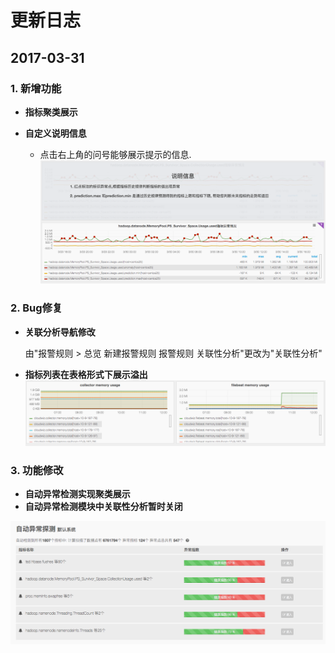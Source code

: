 # **更新日志**

## 2017-03-31

### 1. 新增功能

* **指标聚类展示**

* **自定义说明信息**

  * 点击右上角的问号能够展示提示的信息.   
    ![](/part5/images/7-3-2.png)

### 2. Bug修复

* **关联分析导航修改**

  由"报警规则 &gt; 总览 新建报警规则 报警规则 关联性分析"更改为"关联性分析"

* **指标列表在表格形式下展示溢出**  
  ![](/part5/images/7-3-3.png)

### 3. 功能修改

* **自动异常检测实现聚类展示**
* **自动异常检测模块中关联性分析暂时关闭**

![](/part5/images/7-3-1.png)

